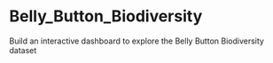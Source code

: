 # Belly_Button_Biodiversity
Build an interactive dashboard to explore the Belly Button Biodiversity dataset
